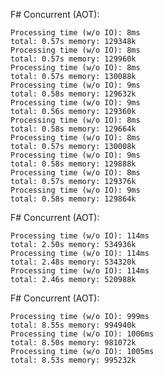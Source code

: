 
F# Concurrent (AOT):

	Processing time (w/o IO): 8ms
	total: 0.57s memory: 129348k
	Processing time (w/o IO): 8ms
	total: 0.57s memory: 129960k
	Processing time (w/o IO): 8ms
	total: 0.57s memory: 130088k
	Processing time (w/o IO): 9ms
	total: 0.58s memory: 129632k
	Processing time (w/o IO): 9ms
	total: 0.56s memory: 129360k
	Processing time (w/o IO): 8ms
	total: 0.58s memory: 129664k
	Processing time (w/o IO): 8ms
	total: 0.57s memory: 130008k
	Processing time (w/o IO): 9ms
	total: 0.58s memory: 129888k
	Processing time (w/o IO): 8ms
	total: 0.57s memory: 129376k
	Processing time (w/o IO): 9ms
	total: 0.58s memory: 129864k

F# Concurrent (AOT):

	Processing time (w/o IO): 114ms
	total: 2.50s memory: 534936k
	Processing time (w/o IO): 114ms
	total: 2.48s memory: 534320k
	Processing time (w/o IO): 114ms
	total: 2.46s memory: 520988k

F# Concurrent (AOT):

	Processing time (w/o IO): 999ms
	total: 8.55s memory: 994940k
	Processing time (w/o IO): 1006ms
	total: 8.50s memory: 981072k
	Processing time (w/o IO): 1005ms
	total: 8.53s memory: 995232k
